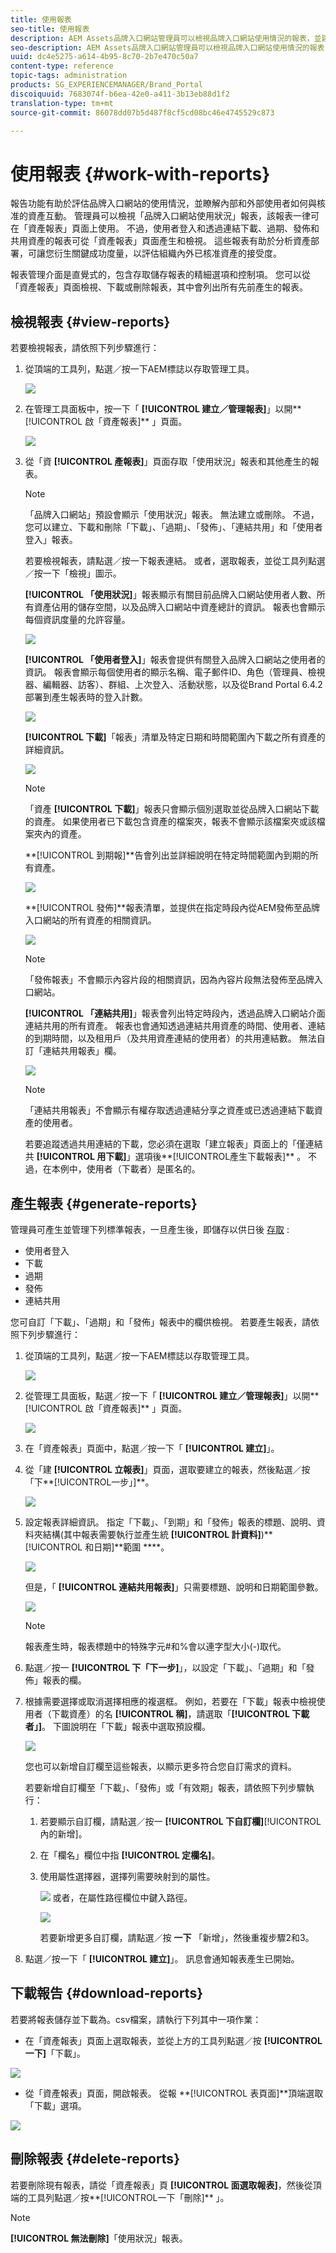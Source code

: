 ```yaml
---
title: 使用報表
seo-title: 使用報表
description: AEM Assets品牌入口網站管理員可以檢視品牌入口網站使用情況的報表，並建立、管理及檢視透過品牌入口網站分享的資產下載、過期、發佈及連結相關的報表。
seo-description: AEM Assets品牌入口網站管理員可以檢視品牌入口網站使用情況的報表，並建立、管理及檢視透過品牌入口網站分享的資產下載、過期、發佈及連結相關的報表。
uuid: dc4e5275-a614-4b95-8c70-2b7e470c50a7
content-type: reference
topic-tags: administration
products: SG_EXPERIENCEMANAGER/Brand_Portal
discoiquuid: 7683074f-b6ea-42e0-a411-3b13eb88d1f2
translation-type: tm+mt
source-git-commit: 86078dd07b5d487f8cf5cd08bc46e4745529c873

---
```



# 使用報表 {#work-with-reports}

報告功能有助於評估品牌入口網站的使用情況，並瞭解內部和外部使用者如何與核准的資產互動。 管理員可以檢視「品牌入口網站使用狀況」報表，該報表一律可在「資產報表」頁面上使用。 不過，使用者登入和透過連結下載、過期、發佈和共用資產的報表可從「資產報表」頁面產生和檢視。 這些報表有助於分析資產部署，可讓您衍生關鍵成功度量，以評估組織內外已核准資產的接受度。

報表管理介面是直覺式的，包含存取儲存報表的精細選項和控制項。 您可以從「資產報表」頁面檢視、下載或刪除報表，其中會列出所有先前產生的報表。

## 檢視報表 {#view-reports}

若要檢視報表，請依照下列步驟進行：

1. 從頂端的工具列，點選／按一下AEM標誌以存取管理工具。

   ![](assets/aemlogo.png)

1. 在管理工具面板中，按一下「 **[!UICONTROL 建立／管理報表]**」以開**[!UICONTROL &#x200B;啟「資產報表]** 」頁面。

   ![](assets/access-asset-reports.png)

1. 從「資 **[!UICONTROL 產報表]**」頁面存取「使用狀況」報表和其他產生的報表。

   >[!NOTE]
   >
   >「品牌入口網站」預設會顯示「使用狀況」報表。 無法建立或刪除。 不過，您可以建立、下載和刪除「下載」、「過期」、「發佈」、「連結共用」和「使用者登入」報表。

   若要檢視報表，請點選／按一下報表連結。 或者，選取報表，並從工具列點選／按一下「檢視」圖示。

   **[!UICONTROL 「使用狀況]**」報表顯示有關目前品牌入口網站使用者人數、所有資產佔用的儲存空間，以及品牌入口網站中資產總計的資訊。 報表也會顯示每個資訊度量的允許容量。

   ![](assets/usage-report.png)

   **[!UICONTROL 「使用者登入]**」報表會提供有關登入品牌入口網站之使用者的資訊。 報表會顯示每個使用者的顯示名稱、電子郵件ID、角色（管理員、檢視器、編輯器、訪客）、群組、上次登入、活動狀態，以及從Brand Portal 6.4.2部署到產生報表時的登入計數。

   ![](assets/user-logins.png)

   **[!UICONTROL 下載]**「報表」清單及特定日期和時間範圍內下載之所有資產的詳細資訊。

   ![](assets/download-report.png)

   >[!NOTE]
   >
   >「資產 **[!UICONTROL 下載]**」報表只會顯示個別選取並從品牌入口網站下載的資產。 如果使用者已下載包含資產的檔案夾，報表不會顯示該檔案夾或該檔案夾內的資產。

   **[!UICONTROL 到期報]**告會列出並詳細說明在特定時間範圍內到期的所有資產。

   ![](assets/expiration-report.png)

   **[!UICONTROL 發佈]**報表清單，並提供在指定時段內從AEM發佈至品牌入口網站的所有資產的相關資訊。

   ![](assets/publish-report.png)

   >[!NOTE]
   >
   >「發佈報表」不會顯示內容片段的相關資訊，因為內容片段無法發佈至品牌入口網站。

   **[!UICONTROL 「連結共用]**」報表會列出特定時段內，透過品牌入口網站介面連結共用的所有資產。 報表也會通知透過連結共用資產的時間、使用者、連結的到期時間，以及租用戶（及共用資產連結的使用者）的共用連結數。 無法自訂「連結共用報表」欄。

   ![](assets/link-share-report.png)

   >[!NOTE]
   >
   >「連結共用報表」不會顯示有權存取透過連結分享之資產或已透過連結下載資產的使用者。
   >
   >
   >若要追蹤透過共用連結的下載，您必須在選取「建立報表」頁面上的「僅連結共 **[!UICONTROL 用下載]**」選項後**[!UICONTROL &#x200B;產生下載報表]** 。 不過，在本例中，使用者（下載者）是匿名的。

## 產生報表 {#generate-reports}

管理員可產生並管理下列標準報表，一旦產生後，即儲存以供日後 [存取](../using/brand-portal-reports.md#main-pars-header) :

* 使用者登入
* 下載
* 過期
* 發佈
* 連結共用

您可自訂「下載」、「過期」和「發佈」報表中的欄供檢視。 若要產生報表，請依照下列步驟進行：

1. 從頂端的工具列，點選／按一下AEM標誌以存取管理工具。

   ![](assets/aemlogo.png)

1. 從管理工具面板，點選／按一下「 **[!UICONTROL 建立／管理報表]**」以開**[!UICONTROL &#x200B;啟「資產報表]** 」頁面。

   ![](assets/asset-reports.png)

1. 在「資產報表」頁面中，點選／按一下「 **[!UICONTROL 建立]**」。
1. 從「建 **[!UICONTROL 立報表]**」頁面，選取要建立的報表，然後點選／按「下**[!UICONTROL &#x200B;一步」]**。

   ![](assets/crete-report.png)

1. 設定報表詳細資訊。 指定「下載」、「到期」和「發佈」報表的標題、說明、資料夾結構(其中報表需要執行並產生統 **[!UICONTROL 計資料]**)**[!UICONTROL &#x200B;和日期]**範圍 ****。

   ![](assets/create-report-page.png)

   但是，「 **[!UICONTROL 連結共用報表]**」只需要標題、說明和日期範圍參數。

   ![](assets/create-link-share-report.png)

   >[!NOTE]
   >
   >報表產生時，報表標題中的特殊字元#和%會以連字型大小(-)取代。

1. 點選／按一 **[!UICONTROL 下「下一步]**」，以設定「下載」、「過期」和「發佈」報表的欄。
1. 根據需要選擇或取消選擇相應的複選框。 例如，若要在「下載」報表中檢視使用者（下載資產）的名 **[!UICONTROL 稱]**，請選取「**[!UICONTROL &#x200B;下載者」]**。 下圖說明在「下載」報表中選取預設欄。

   ![](assets/createdownloadreport.png)

   您也可以新增自訂欄至這些報表，以顯示更多符合您自訂需求的資料。

   若要新增自訂欄至「下載」、「發佈」或「有效期」報表，請依照下列步驟執行：

   1. 若要顯示自訂欄，請點選／按一 **[!UICONTROL 下自訂欄]**[!UICONTROL 內的新增]。
   1. 在「欄名」欄位中指 **[!UICONTROL 定欄名]**。
   1. 使用屬性選擇器，選擇列需要映射到的屬性。

      ![](assets/property-picker.png)
或者，在屬性路徑欄位中鍵入路徑。

      ![](assets/property-path.png)

      若要新增更多自訂欄，請點選／按 **一下** 「新增」，然後重複步驟2和3。

1. 點選／按一下「 **[!UICONTROL 建立]**」。 訊息會通知報表產生已開始。

## 下載報告 {#download-reports}

若要將報表儲存並下載為。csv檔案，請執行下列其中一項作業：

* 在「資產報表」頁面上選取報表，並從上方的工具列點選／按 **[!UICONTROL 一下]**「下載」。

![](assets/download-asset-report.png)

* 從「資產報表」頁面，開啟報表。 從報 **[!UICONTROL 表頁面]**頂端選取「下載」選項。

![](assets/download-report-fromwithin.png)

## 刪除報表 {#delete-reports}

若要刪除現有報表，請從「資產報表」頁 **[!UICONTROL 面選取報表]**，然後從頂端的工具列點選／按**[!UICONTROL &#x200B;一下「刪除]** 」。

>[!NOTE]
>
>**[!UICONTROL 無法刪除]**「使用狀況」報表。
